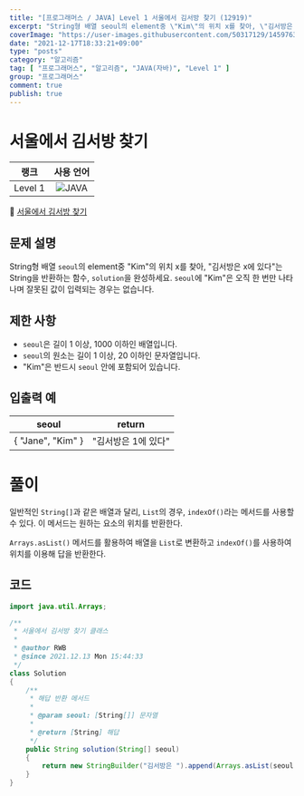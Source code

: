 ```yaml
---
title: "[프로그래머스 / JAVA] Level 1 서울에서 김서방 찾기 (12919)"
excerpt: "String형 배열 seoul의 element중 \"Kim\"의 위치 x를 찾아, \"김서방은 x에 있다\"는 String을 반환하는 함수, solution을 완성하세요. seoul에 \"Kim\"은 오직 한 번만 나타나며 잘못된 값이 입력되는 경우는 없습니다."
coverImage: "https://user-images.githubusercontent.com/50317129/145976356-6b5d1430-31c0-4c34-829e-6be8f747ab19.png"
date: "2021-12-17T18:33:21+09:00"
type: "posts"
category: "알고리즘"
tag: [ "프로그래머스", "알고리즘", "JAVA(자바)", "Level 1" ]
group: "프로그래머스"
comment: true
publish: true
---
```


# 서울에서 김서방 찾기

|  랭크   |                                                      사용 언어                                                      |
| :-----: | :-----------------------------------------------------------------------------------------------------------------: |
| Level 1 | ![JAVA](https://shields.io/badge/java-JDK%2011-lightgray?logo=java&style=plastic&logoColor=white&labelColor=orange) |

🔗 [서울에서 김서방 찾기](https://programmers.co.kr/learn/courses/30/lessons/12919)





## 문제 설명

String형 배열 `seoul`의 element중 "Kim"의 위치 x를 찾아, "김서방은 x에 있다"는 String을 반환하는 함수, `solution`을 완성하세요. `seoul`에 "Kim"은 오직 한 번만 나타나며 잘못된 값이 입력되는 경우는 없습니다.





## 제한 사항

* `seoul`은 길이 1 이상, 1000 이하인 배열입니다.
* `seoul`의 원소는 길이 1 이상, 20 이하인 문자열입니다.
* "Kim"은 반드시 `seoul` 안에 포함되어 있습니다.





## 입출력 예

|       seoul       |       return        |
| :---------------: | :-----------------: |
| { "Jane", "Kim" } | "김서방은 1에 있다" |










# 풀이

일반적인 `String[]`과 같은 배열과 달리, `List`의 경우, `indexOf()`라는 메서드를 사용할 수 있다. 이 메서드는 원하는 요소의 위치를 반환한다.

`Arrays.asList()` 메서드를 활용하여 배열을 `List`로 변환하고 `indexOf()`를 사용하여 위치를 이용해 답을 반환한다.





## 코드

``` java
import java.util.Arrays;

/**
 * 서울에서 김서방 찾기 클래스
 *
 * @author RWB
 * @since 2021.12.13 Mon 15:44:33
 */
class Solution
{
	/**
	 * 해답 반환 메서드
	 *
	 * @param seoul: [String[]] 문자열
	 *
	 * @return [String] 해답
	 */
	public String solution(String[] seoul)
	{
		return new StringBuilder("김서방은 ").append(Arrays.asList(seoul).indexOf("Kim")).append("에 있다").toString();
	}
}
```